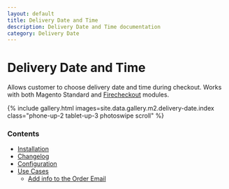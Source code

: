 ```yaml
---
layout: default
title: Delivery Date and Time
description: Delivery Date and Time documentation
category: Delivery Date
---
```


# Delivery Date and Time

Allows customer to choose delivery date and time during checkout. Works with both
Magento Standard and [Firecheckout](/m2/extensions/firecheckout/) modules.

{% include gallery.html images=site.data.gallery.m2.delivery-date.index class="phone-up-2 tablet-up-3 photoswipe scroll" %}

### Contents

 -  [Installation](installation/)
 -  [Changelog](changelog/)
 -  [Configuration](configuration/)
 -  [Use Cases](use-cases/)
    - [Add info to the Order Email](use-cases/#add-info-to-the-order-email)
